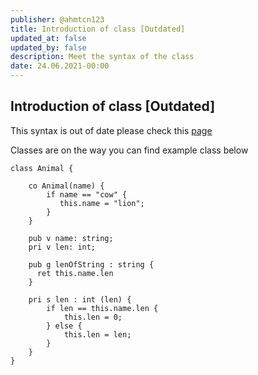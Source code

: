 ```yaml
---
publisher: @ahmtcn123
title: Introduction of class [Outdated]
updated_at: false
updated_by: false
description: Meet the syntax of the class
date: 24.06.2021-00:00
---
```

## Introduction of class [Outdated]

This syntax is out of date please check this [page](https://ellie.behemehal.net/blog.html?page=finalization_of_tokenizer.md)

Classes are on the way you can find example class below

```ellie
class Animal {

    co Animal(name) {
        if name == "cow" {
           this.name = "lion";
        }
    }
    
    pub v name: string;
    pri v len: int;    

    pub g lenOfString : string {
      ret this.name.len
    }

    pri s len : int (len) {
        if len == this.name.len {
            this.len = 0;
        } else {
            this.len = len;
        }
    }   
}
```
